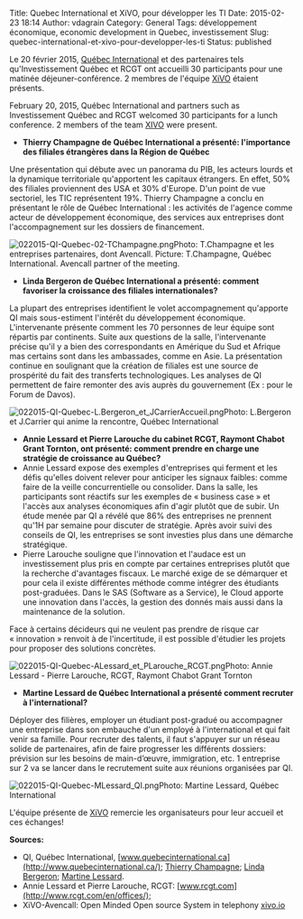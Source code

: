 Title: Quebec International et XiVO, pour développer les TI
Date: 2015-02-23 18:14
Author: vdagrain
Category: General
Tags: développement économique, economic development in Quebec, investissement
Slug: quebec-international-et-xivo-pour-developper-les-ti
Status: published

Le 20 février 2015, [Québec
International](http://www.quebecinternational.ca/) et des partenaires
tels qu'Investissement Québec et RCGT ont accueilli 30 participants pour
une matinée déjeuner-conférence. 2 membres de l'équipe [XiVO](xivo.io)
étaient présents.

February 20, 2015, Québec International and partners such as
Investissement Québec and RCGT welcomed 30 participants for a lunch
conference. 2 members of the team [XIVO](xivo.io) were present.

-   **Thierry Champagne de Québec International a présenté: l'importance
    des filiales étrangères dans la Région de Québec**

Une présentation qui débute avec un panorama du PIB, les acteurs lourds
et la dynamique territoriale qu'apportent les capitaux étrangers. En
effet, 50% des filiales proviennent des USA et 30% d'Europe. D'un point
de vue sectoriel, les TIC représentent 19%. Thierry Champagne a conclu
en présentant le rôle de Québec International : les activités de
l'agence comme acteur de développement économique, des services aux
entreprises dont l'accompagnement sur les dossiers de financement.

![022015-QI-Quebec-02-TChampagne.png](/images/blog/022015-QI-Quebec-02-TChampagne.png "022015-QI-Quebec-02-TChampagne.png, fév. 2015")Photo:
T.Champagne et les entreprises partenaires, dont Avencall. Picture:
T.Champagne, Québec International. Avencall partner of the meeting.

-   **Linda Bergeron de Québec International a présenté: comment
    favoriser la croissance des filiales internationales?**

La plupart des entreprises identifient le volet accompagnement
qu'apporte QI mais sous-estiment l'intérêt du développement économique.
L'intervenante présente comment les 70 personnes de leur équipe sont
répartis par continents. Suite aux questions de la salle, l'intervenante
précise qu'il y a bien des correspondants en Amérique du Sud et Afrique
mas certains sont dans les ambassades, comme en Asie. La présentation
continue en soulignant que la création de filiales est une source de
prospérité du fait des transferts technologiques. Les analyses de QI
permettent de faire remonter des avis auprès du gouvernement (Ex : pour
le Forum de Davos).

![022015-QI-Quebec-L.Bergeron\_et\_JCarrierAccueil.png](/images/blog/022015-QI-Quebec-L.Bergeron_et_JCarrierAccueil.png "022015-QI-Quebec-L.Bergeron_et_JCarrierAccueil.png, fév. 2015")Photo:
L.Bergeron et J.Carrier qui anime la rencontre, Québec International

-   **Annie Lessard et Pierre Larouche du cabinet RCGT, Raymont Chabot
    Grant Tornton, ont présenté: comment prendre en charge une stratégie
    de croissance au Québec?**
-   Annie Lessard expose des exemples d'entreprises qui ferment et les
    défis qu'elles doivent relever pour anticiper les signaux faibles:
    comme faire de la veille concurrentielle ou consolider. Dans la
    salle, les participants sont réactifs sur les exemples de « business
    case » et l'accès aux analyses économiques afin d'agir plutôt que
    de subir. Un étude menée par QI a révélé que 86% des entreprises ne
    prennent qu'1H par semaine pour discuter de stratégie. Après avoir
    suivi des conseils de QI, les entreprises se sont investies plus
    dans une démarche stratégique.
-   Pierre Larouche souligne que l'innovation et l'audace est un
    investissement plus pris en compte par certaines entreprises plutôt
    que la recherche d'avantages fiscaux. Le marché exige de se
    démarquer et pour cela il existe différentes méthode comme intégrer
    des étudiants post-graduées. Dans le SAS (Software as a Service), le
    Cloud apporte une innovation dans l'accès, la gestion des donnés
    mais aussi dans la maintenance de la solution.

Face à certains décideurs qui ne veulent pas prendre de risque car
« innovation » renvoit à de l'incertitude, il est possible d'étudier les
projets pour proposer des solutions concrètes.

![022015-QI-Quebec-ALessard\_et\_PLarouche\_RCGT.png](/images/blog/022015-QI-Quebec-ALessard_et_PLarouche_RCGT.png "022015-QI-Quebec-ALessard_et_PLarouche_RCGT.png, fév. 2015")Photo:
Annie Lessard - Pierre Larouche, RCGT, Raymont Chabot Grant Tornton

-   **Martine Lessard de Québec International a présenté comment
    recruter à l'international?**

Déployer des filières, employer un étudiant post-gradué ou accompagner
une entreprise dans son embauche d'un employé à l'international et qui
fait venir sa famille. Pour recruter des talents, il faut s'appuyer sur
un réseau solide de partenaires, afin de faire progresser les différents
dossiers: prévision sur les besoins de main-d’œuvre, immigration, etc. 1
entreprise sur 2 va se lancer dans le recrutement suite aux réunions
organisées par QI.

![022015-QI-Quebec-MLessard\_QI.png](/images/blog/022015-QI-Quebec-MLessard_QI.png "022015-QI-Quebec-MLessard_QI.png, fév. 2015")Photo:
Martine Lessard, Québec International

L'équipe présente de [XiVO](xivo.io) remercie les organisateurs pour
leur accueil et ces échanges!

**Sources:**

-   QI, Québec International,
    [www.quebecinternational.ca](http://www.quebecinternational.ca/);
    [Thierry
    Champagne](http://www.quebecinternational.ca/a-propos/equipe/prospection-d-investissements-etrangers/thierry-champagne/);
    [Linda Bergeron](https://ca.linkedin.com/in/lindabergeron); [Martine
    Lessard](http://www.quebecinternational.ca/about-us/our-team/business-growth-support/martine--lessard/).
-   Annie Lessard et Pierre Larouche, RCGT:
    [www.rcgt.com](http://www.rcgt.com/en/offices/);
-   XiVO-Avencall: Open Minded Open source System in telephony
    [xivo.io](xivo.io)

</p>

